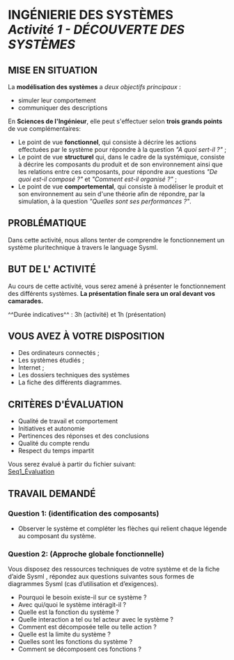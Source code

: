# INGÉNIERIE DES SYSTÈMES </br> _Activité 1 - DÉCOUVERTE DES SYSTÈMES_

## MISE EN SITUATION

La **modélisation des systèmes** a _deux objectifs principaux_ : 

* simuler leur comportement
* communiquer des descriptions

En **Sciences de l'Ingénieur**, elle peut s'effectuer selon **trois grands points** de vue complémentaires: 

* Le point de vue **fonctionnel**, qui consiste à décrire les actions effectuées par le système pour répondre à la question _"A quoi sert-il ?"_ ;
* Le point de vue **structurel** qui, dans le cadre de la systémique, consiste à décrire les composants du produit et de son environnement ainsi que les relations entre ces composants, pour répondre aux questions _"De quoi est-il composé ?"_ et _"Comment est-il organisé ?"_ ; 
* Le point de vue **comportemental**, qui consiste à modéliser le produit et son environnement au sein d'une théorie afin de répondre, par la simulation, à la question _"Quelles sont ses performances ?"_. 

## PROBLÉMATIQUE

Dans cette activité, nous allons tenter de comprendre le fonctionnement un système pluritechnique à travers le language Sysml.

## BUT DE L' ACTIVITÉ

Au cours de cette activité, vous serez amené à présenter le fonctionnement des différents systèmes. **La présentation finale sera un oral devant vos camarades.** 

^^Durée indicatives^^ : 3h (activité) et 1h (présentation)

## VOUS AVEZ À VOTRE DISPOSITION

* Des ordinateurs connectés ;
* Les systèmes étudiés ;
* Internet ;
* Les dossiers techniques des systèmes
* La fiche des différents diagrammes.

## CRITÈRES D'ÉVALUATION 

* Qualité de travail et comportement
* Initiatives et autonomie
* Pertinences des réponses et des conclusions
* Qualité du compte rendu
* Respect du temps impartit

Vous serez évalué à partir du fichier suivant:  
[Seq1_Évaluation](./Evaluation/Seq01_Evaluation_Oral.xlsx)

## TRAVAIL DEMANDÉ

### Question 1: (identification des composants)

* Observer le système et compléter les flèches qui relient chaque légende au composant du système.

### Question 2: (Approche globale fonctionnelle)

Vous disposez des ressources techniques de votre système et de la fiche d’aide Sysml , répondez aux questions suivantes sous formes de diagrammes Sysml (cas d’utilisation et d’exigences).

* Pourquoi le besoin existe-il sur ce système ?
* Avec qui/quoi le système intéragit-il ?
* Quelle est la fonction du système ?
* Quelle interaction a tel ou tel acteur avec le système ?
* Comment est décomposée telle ou telle action ?
* Quelle est la limite du système ?
* Quelles sont les fonctions du système ?
* Comment se décomposent ces fonctions ?

